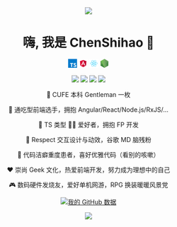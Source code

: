 <div align="center">

<img height="128" src="https://avatars.githubusercontent.com/u/16347192" />

# 嗨, 我是 ChenShihao 👋 

<code><img height="20" src="https://raw.githubusercontent.com/github/explore/80688e429a7d4ef2fca1e82350fe8e3517d3494d/topics/typescript/typescript.png"></code>
<code><img height="20" src="https://raw.githubusercontent.com/github/explore/80688e429a7d4ef2fca1e82350fe8e3517d3494d/topics/angular/angular.png"></code>
<code><img height="20" src="https://raw.githubusercontent.com/github/explore/80688e429a7d4ef2fca1e82350fe8e3517d3494d/topics/react/react.png"></code>
<code><img height="20" src="https://raw.githubusercontent.com/github/explore/80688e429a7d4ef2fca1e82350fe8e3517d3494d/topics/nodejs/nodejs.png"></code>

![](https://img.shields.io/badge/dynamic/json?label=GitHub%20Followers&query=%24.data.totalSubs&url=https%3A%2F%2Fapi.spencerwoo.com%2Fsubstats%2F%3Fsource%3Dgithub%26queryKey%3DChenShihao&labelColor=282c34&color=181717&logo=github&longCache=true)
![](https://img.shields.io/badge/dynamic/json?label=Weibo&query=$.data.totalSubs&url=https%3A%2F%2Fapi.spencerwoo.com%2Fsubstats%2F%3Fsource%3Dweibo%26queryKey%3D2278393790&labelColor=e71f19&color=040000&logo=sina-weibo&longCache=true)
![](https://img.shields.io/badge/dynamic/json?label=知乎&query=$.data.totalSubs&url=https%3A%2F%2Fapi.spencerwoo.com%2Fsubstats%2F%3Fsource%3Dzhihu%26queryKey%3Dwei-te-chen-xian-sen-5&color=282c34&labelColor=0084ff&longCache=true)
![](https://img.shields.io/badge/dynamic/json?label=Steam&query=%24.data.totalSubs&url=https%3A%2F%2Fapi.spencerwoo.com%2Fsubstats%2F%3Fsource%3DsteamGames%26queryKey%3D76561198364973331&suffix=%20Games&logo=steam&labelColor=134375&color=0b1a37&longCache=true)

🏫 CUFE 本科 Gentleman 一枚

🤟 通吃型前端选手，拥抱 Angular/React/Node.js/RxJS/...

🤣 TS 类型 🤸‍♂️ 爱好者，拥抱 FP 开发

💅 Respect 交互设计与动效，谷歌 MD 脑残粉

🤖 代码洁癖重度患者，喜好优雅代码（看别的咳嗽）

❤️ 崇尚 Geek 文化，热爱前端开发，努力成为理想中的自己

🎮 数码硬件发烧友，爱好单机网游，RPG 换装暖暖风景党

[![我的 GitHub 数据](https://github-readme-stats.vercel.app/api?username=ChenShihao&show_icons=true&theme=onedark)]()

![](https://komarev.com/ghpvc/?username=ChenShihao)

</div>
